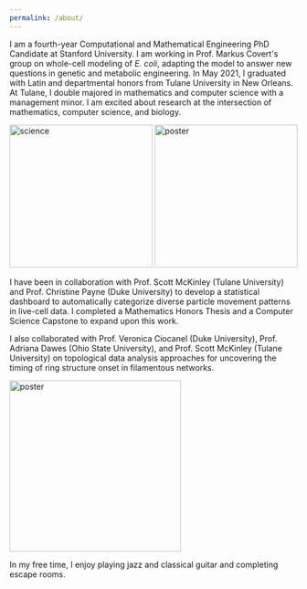 ```yaml
---
permalink: /about/
---
```

I am a fourth-year Computational and Mathematical Engineering PhD Candidate at Stanford University. I am working in Prof. Markus Covert's group on whole-cell modeling of _E. coli_, adapting the model to answer new questions in genetic and metabolic engineering. In May 2021, I graduated with Latin and departmental honors from Tulane University in New Orleans. At Tulane, I double majored in mathematics and computer science with a management minor. I am excited about research at the intersection of mathematics, computer science, and biology. 

<img src="https://github.com/rjuenemann/rjuenemann.github.io/blob/master/assets/images/IMG_20190726_175023_419.jpg?raw=true" alt="science" style="height:250px;"/>
<img src="https://github.com/rjuenemann/rjuenemann.github.io/blob/master/assets/images/MFA_poster_crop.jpg?raw=true" alt="poster" style="height:250px;"/>    


I have been in collaboration with Prof. Scott McKinley (Tulane University) and Prof. Christine Payne (Duke University) to develop a statistical dashboard to automatically categorize diverse particle movement patterns in live-cell data. I completed a Mathematics Honors Thesis and a Computer Science Capstone to expand upon this work. 

I also collaborated with Prof. Veronica Ciocanel (Duke University), Prof. Adriana Dawes (Ohio State University), and Prof. Scott McKinley (Tulane University) on topological data analysis approaches for uncovering the timing of ring structure onset in filamentous networks. 

<img src="https://github.com/rjuenemann/rjuenemann.github.io/blob/master/assets/images/guitar.png?raw=true" alt="poster" style="height:300px;"/>    

In my free time, I enjoy playing jazz and classical guitar and completing escape rooms.
